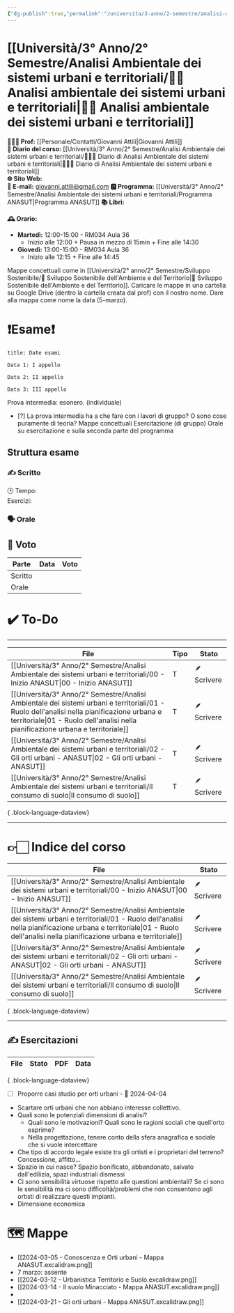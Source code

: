 ```yaml
---
{"dg-publish":true,"permalink":"/universita/3-anno/2-semestre/analisi-ambientale-dei-sistemi-urbani-e-territoriali/analisi-ambientale-dei-sistemi-urbani-e-territoriali/"}
---
```



# [[Università/3° Anno/2° Semestre/Analisi Ambientale dei sistemi urbani e territoriali/👨‍🌾 Analisi ambientale dei sistemi urbani e territoriali\|👨‍🌾 Analisi ambientale dei sistemi urbani e territoriali]]

**🧑🏻‍🏫 Prof:** [[Personale/Contatti/Giovanni Attili\|Giovanni Attili]]  
**📔 Diario del corso:** [[Università/3° Anno/2° Semestre/Analisi Ambientale dei sistemi urbani e territoriali/🧑‍🌾📔 Diario di Analisi Ambientale dei sistemi urbani e territoriali\|🧑‍🌾📔 Diario di Analisi Ambientale dei sistemi urbani e territoriali]]  
**🌐 Sito Web:**  
**📧 E-mail:** giovanni.attili@gmail.com
**🅿️ Programma:** [[Università/3° Anno/2° Semestre/Analisi Ambientale dei sistemi urbani e territoriali/Programma ANASUT\|Programma ANASUT]]
**📚 Libri:**

**🕰 Orario:**
- **Martedì:** 12:00-15:00 - RM034 Aula 36
	- Inizio alle 12:00 + Pausa in mezzo di 15min + Fine alle 14:30
- **Giovedì:** 13:00-15:00 - RM034 Aula 36
	- Inizio alle 12:15 + Fine alle 14:45



Mappe concettuali come in [[Università/2° anno/2° Semestre/Sviluppo Sostenibile/🌱 Sviluppo Sostenibile dell'Ambiente e del Territorio\|🌱 Sviluppo Sostenibile dell'Ambiente e del Territorio]].
Caricare le mappe in una cartella su Google Drive (dentro la cartella creata dal prof) con il nostro nome. Dare alla mappa come nome la data (5-marzo).


# ❗️Esame❗️

```ad-attention
title: Date esami

Data 1: I appello

Data 2: II appello

Data 3: III appello

```


Prova intermedia: esonero. (individuale)
- [?] La prova intermedia ha a che fare con i lavori di gruppo? O sono cose puramente di teoria? 
Mappe concettuali
Esercitazione (di gruppo)
Orale su esercitazione e sulla seconda parte del programma



## Struttura esame

### ✍️ Scritto

🕒 Tempo:  
Esercizi: 


### 🗣 Orale 



## 💯 Voto

| Parte       | Data           | Voto |
| ----------- | -------------- | ---- |
| Scritto |  |  |
| Orale       |  |     |


# ✔️ To-Do


___

| File                                                                                                                                                                                                                              | Tipo | Stato       |
| --------------------------------------------------------------------------------------------------------------------------------------------------------------------------------------------------------------------------------- | ---- | ----------- |
| [[Università/3° Anno/2° Semestre/Analisi Ambientale dei sistemi urbani e territoriali/00 - Inizio ANASUT\|00 - Inizio ANASUT]]                                                                                                 | T    | 🪶 Scrivere |
| [[Università/3° Anno/2° Semestre/Analisi Ambientale dei sistemi urbani e territoriali/01 - Ruolo dell'analisi nella pianificazione urbana e territoriale\|01 - Ruolo dell'analisi nella pianificazione urbana e territoriale]] | T    | 🪶 Scrivere |
| [[Università/3° Anno/2° Semestre/Analisi Ambientale dei sistemi urbani e territoriali/02 - Gli orti urbani - ANASUT\|02 - Gli orti urbani - ANASUT]]                                                                           | T    | 🪶 Scrivere |
| [[Università/3° Anno/2° Semestre/Analisi Ambientale dei sistemi urbani e territoriali/Il consumo di suolo\|Il consumo di suolo]]                                                                                               | T    | 🪶 Scrivere |

{ .block-language-dataview}


___


# 👉🏻 Indice del corso

| File                                                                                                                                                                                                                              | Stato       |
| --------------------------------------------------------------------------------------------------------------------------------------------------------------------------------------------------------------------------------- | ----------- |
| [[Università/3° Anno/2° Semestre/Analisi Ambientale dei sistemi urbani e territoriali/00 - Inizio ANASUT\|00 - Inizio ANASUT]]                                                                                                 | 🪶 Scrivere |
| [[Università/3° Anno/2° Semestre/Analisi Ambientale dei sistemi urbani e territoriali/01 - Ruolo dell'analisi nella pianificazione urbana e territoriale\|01 - Ruolo dell'analisi nella pianificazione urbana e territoriale]] | 🪶 Scrivere |
| [[Università/3° Anno/2° Semestre/Analisi Ambientale dei sistemi urbani e territoriali/02 - Gli orti urbani - ANASUT\|02 - Gli orti urbani - ANASUT]]                                                                           | 🪶 Scrivere |
| [[Università/3° Anno/2° Semestre/Analisi Ambientale dei sistemi urbani e territoriali/Il consumo di suolo\|Il consumo di suolo]]                                                                                               | 🪶 Scrivere |

{ .block-language-dataview}


___


## ✍️ Esercitazioni


| File | Stato | PDF | Data |
| ---- | ----- | --- | ---- |

{ .block-language-dataview}

- [ ] Proporre casi studio per orti urbani - 📅 2024-04-04

- Scartare orti urbani che non abbiano interesse collettivo.
- Quali sono le potenziali dimensioni di analisi?
	- Quali sono le motivazioni? Quali sono le ragioni sociali che quell'orto esprime?
	- Nella progettazione, tenere conto della sfera anagrafica e sociale che si vuole intercettare
- Che tipo di accordo legale esiste tra gli ortisti e i proprietari del terreno? Concessione, affitto...
- Spazio in cui nasce? Spazio bonificato, abbandonato, salvato dall'edilizia, spazi industriali dismessi
- Ci sono sensibilità virtuose rispetto alle questioni ambientali? Se ci sono le sensibilità ma ci sono difficoltà/problemi che non consentono agli ortisti di realizzare questi impianti.
- Dimensione economica

# 🗺 Mappe
- [[2024-03-05 - Conoscenza e Orti urbani - Mappa ANASUT.excalidraw.png]]
- 7 marzo: assente
- [[2024-03-12 - Urbanistica Territorio e Suolo.excalidraw.png]]
- [[2024-03-14 - Il suolo Minacciato - Mappa ANASUT.excalidraw.png]]
- 
- [[2024-03-21 - Gli orti urbani - Mappa ANASUT.excalidraw.png]]



